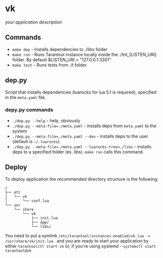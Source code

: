 # vk

_your application description_

## Commands
* `make dep` - Installs dependencies to ./libs folder
* `make run` - Runs Tarantool instance locally inside the ./tnt_{LISTEN_URI} folder. By default $LISTEN_URI = "127.0.0.1:3301"
* `make test` - Runs tests from ./t folder

## dep.py
Script that installs dependencies (luarocks for lua 5.1 is required), specified in the `meta.yaml` file.

### depy.py commands
* `./dep.py --help` - help, obviously
* `./dep.py --meta-file=./meta.yaml` - installs deps from `meta.yaml` to the system
* `./dep.py --meta-file=./meta.yaml --dev` - installs deps to the user (default is `~/.luarocks`).
* `./dep.py --meta-file=./meta.yaml --luarocks-tree=./libs` - installs deps to a specified folder (ex. libs). `make run` calls this command.


## Deploy
To deploy application the recommended directory structure is the following:
```
/
├── etc
│   └── vk
│       └── conf.lua
└── usr
    └── share
        └── vk
            ├── init.lua
            ├── app/
            └── libs/
```
You need to put a symlink `/etc/tarantool/instances.enabled/vk.lua -> /usr/share/vk/init.lua
` and you are ready to start your application by either `tarantoolctl start vk` or, if you're using systemd - `systemctl start tarantool@vk`
